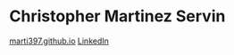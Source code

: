 # Christopher Martinez Servin
<a href="http://marti397.github.io" target="_blank">marti397.github.io</a>
<a href="https://www.linkedin.com/in/chrismartinezservin/" target="_blank">LinkedIn</a>

